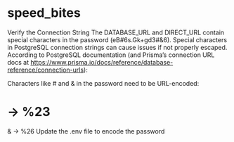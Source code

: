 # speed_bites

Verify the Connection String
The DATABASE_URL and DIRECT_URL contain special characters in the password (eB#6s.Gk+gd3#&6). Special characters in PostgreSQL connection strings can cause issues if not properly escaped. According to PostgreSQL documentation (and Prisma’s connection URL docs at https://www.prisma.io/docs/reference/database-reference/connection-urls):

Characters like # and & in the password need to be URL-encoded:
# → %23
& → %26
Update the .env file to encode the password